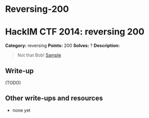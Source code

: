 # Reversing-200
# HackIM CTF 2014: reversing 200

**Category:** reversing
**Points:** 200
**Solves:** ?
**Description:**

>Not that Bob!
>	[Sample](upx.zip)

## Write-up

(TODO)

## Other write-ups and resources

* none yet
